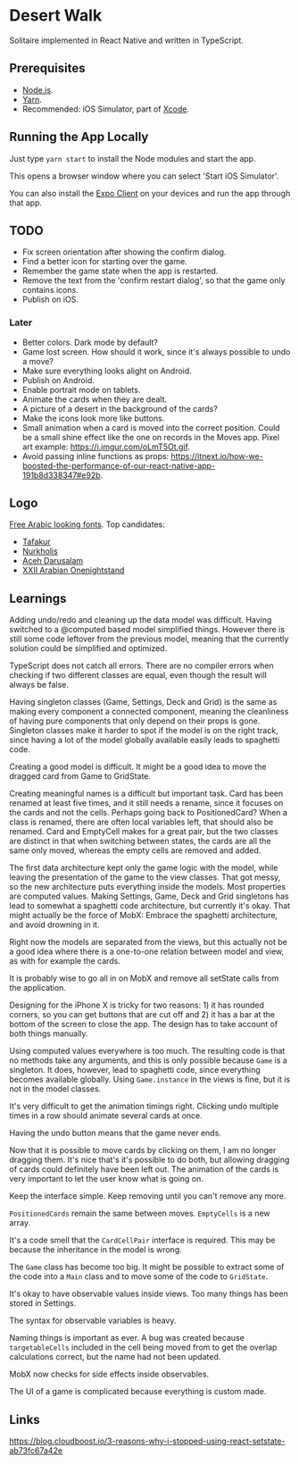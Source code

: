 # Desert Walk

Solitaire implemented in React Native and written in TypeScript.

## Prerequisites

- [Node.js](https://nodejs.org/en/).
- [Yarn](https://yarnpkg.com/en/).
- Recommended: iOS Simulator, part of [Xcode](https://developer.apple.com/xcode/).

## Running the App Locally

Just type `yarn start` to install the Node modules and start the app.

This opens a browser window where you can select 'Start iOS Simulator'.

You can also install the [Expo Client](https://expo.io/tools#client) on your devices and run the app through that app.

## TODO

- Fix screen orientation after showing the confirm dialog.
- Find a better icon for starting over the game.
- Remember the game state when the app is restarted.
- Remove the text from the 'confirm restart dialog', so that the game only contains icons.
- Publish on iOS.

### Later

- Better colors. Dark mode by default?
- Game lost screen. How should it work, since it's always possible to undo a move?
- Make sure everything looks alight on Android.
- Publish on Android.
- Enable portrait mode on tablets.
- Animate the cards when they are dealt.
- A picture of a desert in the background of the cards?
- Make the icons look more like buttons.
- Small animation when a card is moved into the correct position. Could be a small shine effect like the one on records in the Moves app. Pixel art example: <https://i.imgur.com/oLmT5Ot.gif>.
- Avoid passing inline functions as props: <https://itnext.io/how-we-boosted-the-performance-of-our-react-native-app-191b8d338347#e92b>.

## Logo

[Free Arabic looking fonts](http://www.dafont.com/theme.php?cat=202&text=Desert+Walk+1234567890+AKQJ&l[]=10&l[]=1). Top candidates:

- [Tafakur](http://www.dafont.com/tafakur.font?text=Desert+Walk+A+2+3+4+5+6+7+8+9+10+K+Q+J&fpp=100&l[]=10&l[]=1)
- [Nurkholis](http://www.dafont.com/nurkholis.font?text=Desert+Walk+A+2+3+4+5+6+7+8+9+10+K+Q+J&fpp=100&l[]=10&l[]=1)
- [Aceh Darusalam](http://www.dafont.com/aceh-darusalam.font?text=Desert+Walk+A+2+3+4+5+6+7+8+9+10+K+Q+J&fpp=100&l[]=10&l[]=1)
- [XXII Arabian Onenightstand](http://www.dafont.com/xxii-arabian-onenightstand.font?text=Desert+Walk+A+2+3+4+5+6+7+8+9+10+J+Q+K)

## Learnings

Adding undo/redo and cleaning up the data model was difficult. Having switched to a @computed based model simplified things. However there is still some code leftover from the previous model, meaning that the currently solution could be simplified and optimized.

TypeScript does not catch all errors. There are no compiler errors when checking if two different classes are equal, even though the result will always be false.

Having singleton classes (Game, Settings, Deck and Grid) is the same as making every component a connected component, meaning the cleanliness of having pure components that only depend on their props is gone. Singleton classes make it harder to spot if the model is on the right track, since having a lot of the model globally available easily leads to spaghetti code.

Creating a good model is difficult. It might be a good idea to move the dragged card from Game to GridState.

Creating meaningful names is a difficult but important task. Card has been renamed at least five times, and it still needs a rename, since it focuses on the cards and not the cells. Perhaps going back to PositionedCard? When a class is renamed, there are often local variables left, that should also be renamed. Card and EmptyCell makes for a great pair, but the two classes are distinct in that when switching between states, the cards are all the same only moved, whereas the empty cells are removed and added.

The first data architecture kept only the game logic with the model, while leaving the presentation of the game to the view classes. That got messy, so the new architecture puts everything inside the models. Most properties are computed values. Making Settings, Game, Deck and Grid singletons has lead to somewhat a spaghetti code architecture, but currently it's okay. That might actually be the force of MobX: Embrace the spaghetti architecture, and avoid drowning in it.

Right now the models are separated from the views, but this actually not be a good idea where there is a one-to-one relation between model and view, as with for example the cards.

It is probably wise to go all in on MobX and remove all setState calls from the application.

Designing for the iPhone X is tricky for two reasons: 1) it has rounded corners, so you can get buttons that are cut off and 2) it has a bar at the bottom of the screen to close the app. The design has to take account of both things manually.

Using computed values everywhere is too much. The resulting code is that no methods take any arguments, and this is only possible because `Game` is a singleton. It does, however, lead to spaghetti code, since everything becomes available globally. Using `Game.instance` in the views is fine, but it is not in the model classes.

It's very difficult to get the animation timings right. Clicking undo multiple times in a row should animate several cards at once.

Having the undo button means that the game never ends.

Now that it is possible to move cards by clicking on them, I am no longer dragging them. It's nice that's it's possible to do both, but allowing dragging of cards could definitely have been left out. The animation of the cards is very important to let the user know what is going on.

Keep the interface simple. Keep removing until you can't remove any more.

`PositionedCards` remain the same between moves. `EmptyCells` is a new array.

It's a code smell that the `CardCellPair` interface is required. This may be because the inheritance in the model is wrong.

The `Game` class has become too big. It might be possible to extract some of the code into a `Main` class and to move some of the code to `GridState`.

It's okay to have observable values inside views. Too many things has been stored in Settings.

The syntax for observable variables is heavy.

Naming things is important as ever. A bug was created because `targetableCells` included in the cell being moved from to get the overlap calculations correct, but the name had not been updated.

MobX now checks for side effects inside observables.

The UI of a game is complicated because everything is custom made.

## Links

<https://blog.cloudboost.io/3-reasons-why-i-stopped-using-react-setstate-ab73fc67a42e>
